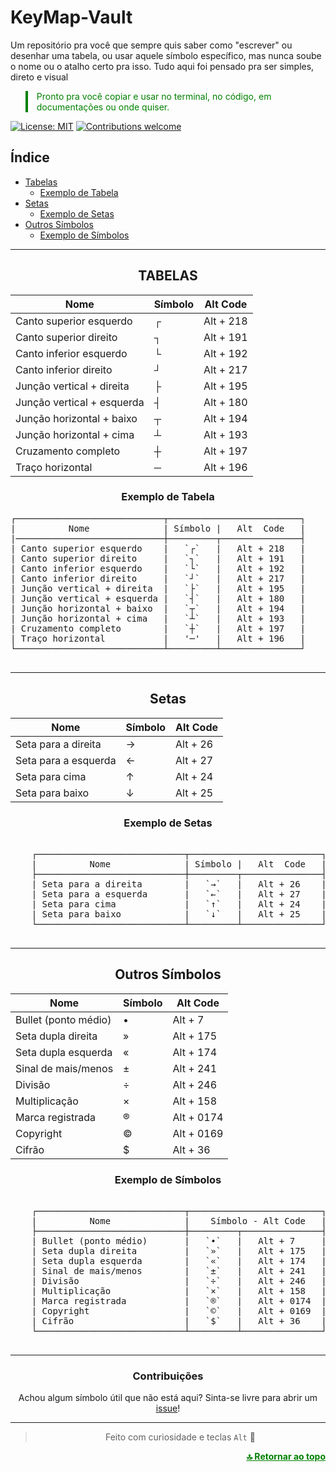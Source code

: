 # KeyMap-Vault
Um repositório pra você que sempre quis saber como "escrever" ou desenhar uma tabela, ou usar aquele símbolo específico, mas nunca soube o nome ou o atalho certo pra isso.  Tudo aqui foi pensado pra ser simples, direto e visual

<blockquote style="border-left: 4px solid green; padding-left: 1em; color:green;">
  Pronto pra você copiar e usar no terminal, no código, em documentações ou onde quiser.
</blockquote>

[![License: MIT](https://img.shields.io/badge/license-MIT-blue)](./LICENSE)
[![Contributions welcome](https://img.shields.io/badge/contributions-purple)](https://github.com/MarqueesDev/KeyMap-Vault/issues)

## Índice

- [Tabelas](#tabelas)
  - [Exemplo de Tabela](#exemplo-de-tabela)
- [Setas](#setas)
  - [Exemplo de Setas](#exemplo-de-setas)
- [Outros Símbolos](#outros-símbolos)
  - [Exemplo de Símbolos](#exemplo-de-símbolos)

<hr>

<div align="center">

## TABELAS

<table>
  <thead>
    <tr>
      <th>Nome</th>
      <th>Símbolo</th>
      <th>Alt Code</th>
    </tr>
  </thead>
  <tbody>
    <tr>
      <td>Canto superior esquerdo</td>
      <td>┌</td>
      <td>Alt + 218</td>
    </tr>
    <tr>
      <td>Canto superior direito</td>
      <td>┐</td>
      <td>Alt + 191</td>
    </tr>
    <tr>
      <td>Canto inferior esquerdo</td>
      <td>└</td>
      <td>Alt + 192</td>
    </tr>
    <tr>
      <td>Canto inferior direito</td>
      <td>┘</td>
      <td>Alt + 217</td>
    </tr>
    <tr>
      <td>Junção vertical + direita</td>
      <td>├</td>
      <td>Alt + 195</td>
    </tr>
    <tr>
      <td>Junção vertical + esquerda</td>
      <td>┤</td>
      <td>Alt + 180</td>
    </tr>
    <tr>
      <td>Junção horizontal + baixo</td>
      <td>┬</td>
      <td>Alt + 194</td>
    </tr>
    <tr>
      <td>Junção horizontal + cima</td>
      <td>┴</td>
      <td>Alt + 193</td>
    </tr>
    <tr>
      <td>Cruzamento completo</td>
      <td>┼</td>
      <td>Alt + 197</td>
    </tr>
    <tr>
      <td>Traço horizontal</td>
      <td>─</td>
      <td>Alt + 196</td>
    </tr>
  </tbody>
</table>

### Exemplo de Tabela
<pre style="display: inline-block; text-align: left; padding: 0; margin: 0; font-family: monospace;">
┌────────────────────────────┬─────────────────────────┐    
|          Nome              | Símbolo |   Alt  Code   |    
|────────────────────────────┼─────────┬───────────────┤    
| Canto superior esquerdo    |   `┌`   |   Alt + 218   |    
| Canto superior direito     |   `┐`   |   Alt + 191   |    
| Canto inferior esquerdo    |   `└`   |   Alt + 192   |    
| Canto inferior direito     |   `┘`   |   Alt + 217   |    
| Junção vertical + direita  |   `├`   |   Alt + 195   |    
| Junção vertical + esquerda |   `┤`   |   Alt + 180   |    
| Junção horizontal + baixo  |   `┬`   |   Alt + 194   |    
| Junção horizontal + cima   |   `┴`   |   Alt + 193   |    
| Cruzamento completo        |   `┼`   |   Alt + 197   |
| Traço horizontal           |   '─'   |   Alt + 196   |
└────────────────────────────┴─────────┴───────────────┘
    </pre>
<hr>

## Setas
<table>
  <thead>
    <tr>
      <th>Nome</th>
      <th>Símbolo</th>
      <th>Alt Code</th>
    </tr>
  </thead>
  <tbody>
    <tr>
      <td>Seta para a direita</td>
      <td>→</td>
      <td>Alt + 26</td>
    </tr>
    <tr>
      <td>Seta para a esquerda</td>
      <td>←</td>
      <td>Alt + 27</td>
    </tr>
    <tr>
      <td>Seta para cima</td>
      <td>↑</td>
      <td>Alt + 24</td>
    </tr>
    <tr>
      <td>Seta para baixo</td>
      <td>↓</td>
      <td>Alt + 25</td>
    </tr>
  </tbody>
</table>

### Exemplo de Setas
<pre style="display: inline-block; text-align: left; padding: 0; margin: 0; font-family: monospace;">

    ┌────────────────────────────┬─────────────────────────┐
    |          Nome              | Símbolo |   Alt  Code   |    
    ├────────────────────────────┼─────────┬───────────────┤    
    | Seta para a direita        |   `→`   |   Alt + 26    |    
    | Seta para a esquerda       |   `←`   |   Alt + 27    |    
    | Seta para cima             |   `↑`   |   Alt + 24    |    
    | Seta para baixo            |   `↓`   |   Alt + 25    |    
    └────────────────────────────┴─────────┴───────────────┘
    </pre>
<hr>

## Outros Símbolos
<table>
  <thead>
    <tr>
      <th>Nome</th>
      <th>Símbolo</th>
      <th>Alt Code</th>
    </tr>
  </thead>
  <tbody>
    <tr>
      <td>Bullet (ponto médio)</td>
      <td>•</td>
      <td>Alt + 7</td>
    </tr>
    <tr>
      <td>Seta dupla direita</td>
      <td>»</td>
      <td>Alt + 175</td>
    </tr>
    <tr>
      <td>Seta dupla esquerda</td>
      <td>«</td>
      <td>Alt + 174</td>
    </tr>
    <tr>
      <td>Sinal de mais/menos</td>
      <td>±</td>
      <td>Alt + 241</td>
    </tr>
    <tr>
      <td>Divisão</td>
      <td>÷</td>
      <td>Alt + 246</td>
    </tr>
    <tr>
      <td>Multiplicação</td>
      <td>×</td>
      <td>Alt + 158</td>
    </tr>
    <tr>
      <td>Marca registrada</td>
      <td>®</td>
      <td>Alt + 0174</td>
    </tr>
    <tr>
      <td>Copyright</td>
      <td>©</td>
      <td>Alt + 0169</td>
    </tr>
    <tr>
      <td>Cifrão</td>
      <td>$</td>
      <td>Alt + 36</td>
    </tr>
  </tbody>
</table>

### Exemplo de Símbolos

<pre style="display: inline-block; text-align: left; padding: 0; margin: 0; font-family: monospace;">

    ┌────────────────────────────┬─────────────────────────┐    
    |          Nome              |    Símbolo - Alt Code   |    
    ├────────────────────────────┼─────────┬───────────────┤    
    | Bullet (ponto médio)       |   `•`   |   Alt + 7     |    
    | Seta dupla direita         |   `»`   |   Alt + 175   |    
    | Seta dupla esquerda        |   `«`   |   Alt + 174   |    
    | Sinal de mais/menos        |   `±`   |   Alt + 241   |    
    | Divisão                    |   `÷`   |   Alt + 246   |    
    | Multiplicação              |   `×`   |   Alt + 158   |    
    | Marca registrada           |   `®`   |   Alt + 0174  |    
    | Copyright                  |   `©`   |   Alt + 0169  |    
    | Cifrão                     |   `$`   |   Alt + 36    |    
    └────────────────────────────┴─────────┴───────────────┘

</pre>


---

### Contribuições
Achou algum símbolo útil que não está aqui? Sinta-se livre para abrir um [issue](https://github.com/MarqueesDev/KeyMap-Vault/issues)!

---

> Feito com curiosidade e teclas `Alt` 🎹


<div align="right">
  <strong><a href="#keymap-vault" style="color: green">🔝 Retornar ao topo</a></strong>
</div>

</div>
